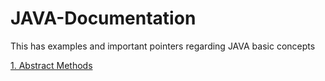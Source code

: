 # JAVA-Documentation
This has examples and important pointers regarding JAVA basic concepts

[1. Abstract Methods](Abstract-methods/ABSTRACT.md)
